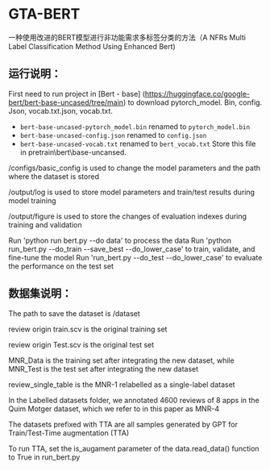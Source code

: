 # GTA-BERT
一种使用改进的BERT模型进行非功能需求多标签分类的方法（A NFRs Multi Label Classification Method Using Enhanced Bert)

## 运行说明：
First need to run project in [Bert - base] (https://huggingface.co/google-bert/bert-base-uncased/tree/main) to download pytorch_model. Bin, config. Json, vocab.txt.json, vocab.txt.

- `bert-base-uncased-pytorch_model.bin` renamed to `pytorch_model.bin`
- `bert-base-uncased-config.json` renamed to `config.json`
- `bert-base-uncased-vocab.txt` renamed to `bert_vocab.txt`
Store this file in pretrain\bert\base-uncansed.

/configs/basic_config is used to change the model parameters and the path where the dataset is stored

/output/log is used to store model parameters and train/test results during model training

/output/figure is used to store the changes of evaluation indexes during training and validation

Run 'python run bert.py --do data' to process the data
Run 'python run_bert.py --do_train --save_best --do_lower_case' to train, validate, and fine-tune the model
Run 'run_bert.py --do_test --do_lower_case' to evaluate the performance on the test set

## 数据集说明：
The path to save the dataset is /dataset

review origin train.scv is the original training set

review origin Test.scv is the original test set

MNR_Data is the training set after integrating the new dataset, while MNR_Test is the test set after integrating the new dataset

review_single_table is the MNR-1 relabelled as a single-label dataset

In the Labelled datasets folder, we annotated 4600 reviews of 8 apps in the Quim Motger dataset, which we refer to in this paper as MNR-4

The datasets prefixed with TTA are all samples generated by GPT for Train/Test-Time augmentation (TTA)

To run TTA, set the is_augament parameter of the data.read_data() function to True in run_bert.py
